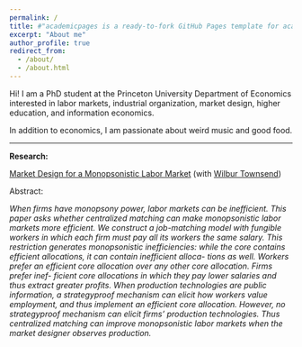 ```yaml
---
permalink: /
title: #"academicpages is a ready-to-fork GitHub Pages template for academic personal websites"
excerpt: "About me"
author_profile: true
redirect_from: 
  - /about/
  - /about.html
---
```


Hi! I am a PhD student at the Princeton University Department of Economics interested in labor markets, industrial organization, market design, higher education, and information economics.

In addition to economics, I am passionate about weird music and good food.

---

**Research:**

[Market Design for a Monopsonistic Labor Market](https://jesse-silbert.github.io/files/paper1.pdf) (with [Wilbur Townsend](https://wilburtownsend.github.io))

Abstract:

*When firms have monopsony power, labor markets can be inefficient. This paper asks whether centralized matching can make monopsonistic labor markets more efficient. We construct a job-matching model with fungible workers in which each firm must pay all its workers the same salary. This restriction generates monopsonistic inefficiencies: while the core contains efficient allocations, it can contain inefficient alloca- tions as well. Workers prefer an efficient core allocation over any other core allocation. Firms prefer inef- ficient core allocations in which they pay lower salaries and thus extract greater profits. When production technologies are public information, a strategyproof mechanism can elicit how workers value employment, and thus implement an efficient core allocation. However, no strategyproof mechanism can elicit firms’ production technologies. Thus centralized matching can improve monopsonistic labor markets when the market designer observes production.*
